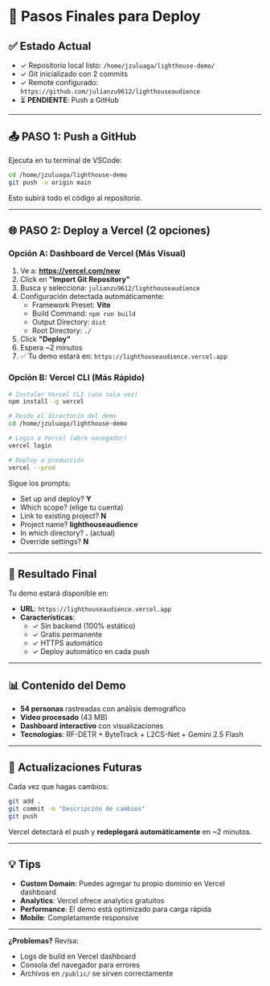 # 🚀 Pasos Finales para Deploy

## ✅ Estado Actual
- ✓ Repositorio local listo: `/home/jzuluaga/lighthouse-demo/`
- ✓ Git inicializado con 2 commits
- ✓ Remote configurado: `https://github.com/julianzu9612/lighthouseaudience`
- ⏳ **PENDIENTE**: Push a GitHub

---

## 📤 PASO 1: Push a GitHub

Ejecuta en tu terminal de VSCode:

```bash
cd /home/jzuluaga/lighthouse-demo
git push -u origin main
```

Esto subirá todo el código al repositorio.

---

## 🌐 PASO 2: Deploy a Vercel (2 opciones)

### Opción A: Dashboard de Vercel (Más Visual)

1. Ve a: **https://vercel.com/new**
2. Click en **"Import Git Repository"**
3. Busca y selecciona: `julianzu9612/lighthouseaudience`
4. Configuración detectada automáticamente:
   - Framework Preset: **Vite**
   - Build Command: `npm run build`
   - Output Directory: `dist`
   - Root Directory: `./`
5. Click **"Deploy"**
6. Espera ~2 minutos
7. ✅ Tu demo estará en: `https://lighthouseaudience.vercel.app`

### Opción B: Vercel CLI (Más Rápido)

```bash
# Instalar Vercel CLI (una sola vez)
npm install -g vercel

# Desde el directorio del demo
cd /home/jzuluaga/lighthouse-demo

# Login a Vercel (abre navegador)
vercel login

# Deploy a producción
vercel --prod
```

Sigue los prompts:
- Set up and deploy? **Y**
- Which scope? (elige tu cuenta)
- Link to existing project? **N**
- Project name? **lighthouseaudience**
- In which directory? **.** (actual)
- Override settings? **N**

---

## 🎉 Resultado Final

Tu demo estará disponible en:
- **URL**: `https://lighthouseaudience.vercel.app`
- **Características**:
  - ✓ Sin backend (100% estático)
  - ✓ Gratis permanente
  - ✓ HTTPS automático
  - ✓ Deploy automático en cada push

---

## 📊 Contenido del Demo

- **54 personas** rastreadas con análisis demográfico
- **Video procesado** (43 MB)
- **Dashboard interactivo** con visualizaciones
- **Tecnologías**: RF-DETR + ByteTrack + L2CS-Net + Gemini 2.5 Flash

---

## 🔄 Actualizaciones Futuras

Cada vez que hagas cambios:
```bash
git add .
git commit -m "Descripción de cambios"
git push
```

Vercel detectará el push y **redeplegará automáticamente** en ~2 minutos.

---

## 💡 Tips

- **Custom Domain**: Puedes agregar tu propio dominio en Vercel dashboard
- **Analytics**: Vercel ofrece analytics gratuitos
- **Performance**: El demo está optimizado para carga rápida
- **Mobile**: Completamente responsive

---

**¿Problemas?** Revisa:
- Logs de build en Vercel dashboard
- Consola del navegador para errores
- Archivos en `/public/` se sirven correctamente
